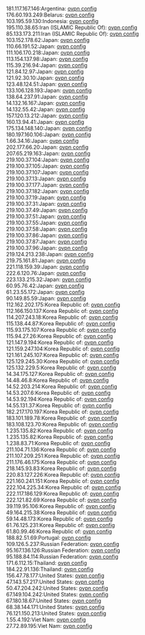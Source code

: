 181.117.167.146:Argentina: [ovpn config](vpn/181_117_167_146.ovpn)  
176.60.193.249:Belarus: [ovpn config](vpn/176_60_193_249.ovpn)  
103.195.59.130:Indonesia: [ovpn config](vpn/103_195_59_130.ovpn)  
195.110.38.65:Iran (ISLAMIC Republic Of): [ovpn config](vpn/195_110_38_65.ovpn)  
85.133.173.211:Iran (ISLAMIC Republic Of): [ovpn config](vpn/85_133_173_211.ovpn)  
103.152.178.62:Japan: [ovpn config](vpn/103_152_178_62.ovpn)  
110.66.191.52:Japan: [ovpn config](vpn/110_66_191_52.ovpn)  
111.106.170.218:Japan: [ovpn config](vpn/111_106_170_218.ovpn)  
113.154.137.98:Japan: [ovpn config](vpn/113_154_137_98.ovpn)  
115.39.216.94:Japan: [ovpn config](vpn/115_39_216_94.ovpn)  
121.84.12.97:Japan: [ovpn config](vpn/121_84_12_97.ovpn)  
121.92.30.10:Japan: [ovpn config](vpn/121_92_30_10.ovpn)  
123.48.124.51:Japan: [ovpn config](vpn/123_48_124_51.ovpn)  
133.106.128.193:Japan: [ovpn config](vpn/133_106_128_193.ovpn)  
138.64.237.91:Japan: [ovpn config](vpn/138_64_237_91.ovpn)  
14.132.16.167:Japan: [ovpn config](vpn/14_132_16_167.ovpn)  
14.132.55.42:Japan: [ovpn config](vpn/14_132_55_42.ovpn)  
157.120.13.212:Japan: [ovpn config](vpn/157_120_13_212.ovpn)  
160.13.94.41:Japan: [ovpn config](vpn/160_13_94_41.ovpn)  
175.134.148.140:Japan: [ovpn config](vpn/175_134_148_140.ovpn)  
180.197.160.106:Japan: [ovpn config](vpn/180_197_160_106.ovpn)  
1.66.34.16:Japan: [ovpn config](vpn/1_66_34_16.ovpn)  
202.177.66.20:Japan: [ovpn config](vpn/202_177_66_20.ovpn)  
207.65.219.163:Japan: [ovpn config](vpn/207_65_219_163.ovpn)  
219.100.37.104:Japan: [ovpn config](vpn/219_100_37_104.ovpn)  
219.100.37.105:Japan: [ovpn config](vpn/219_100_37_105.ovpn)  
219.100.37.107:Japan: [ovpn config](vpn/219_100_37_107.ovpn)  
219.100.37.13:Japan: [ovpn config](vpn/219_100_37_13.ovpn)  
219.100.37.177:Japan: [ovpn config](vpn/219_100_37_177.ovpn)  
219.100.37.182:Japan: [ovpn config](vpn/219_100_37_182.ovpn)  
219.100.37.19:Japan: [ovpn config](vpn/219_100_37_19.ovpn)  
219.100.37.31:Japan: [ovpn config](vpn/219_100_37_31.ovpn)  
219.100.37.49:Japan: [ovpn config](vpn/219_100_37_49.ovpn)  
219.100.37.51:Japan: [ovpn config](vpn/219_100_37_51.ovpn)  
219.100.37.55:Japan: [ovpn config](vpn/219_100_37_55.ovpn)  
219.100.37.58:Japan: [ovpn config](vpn/219_100_37_58.ovpn)  
219.100.37.86:Japan: [ovpn config](vpn/219_100_37_86.ovpn)  
219.100.37.87:Japan: [ovpn config](vpn/219_100_37_87.ovpn)  
219.100.37.96:Japan: [ovpn config](vpn/219_100_37_96.ovpn)  
219.124.213.238:Japan: [ovpn config](vpn/219_124_213_238.ovpn)  
219.75.161.81:Japan: [ovpn config](vpn/219_75_161_81.ovpn)  
221.118.159.39:Japan: [ovpn config](vpn/221_118_159_39.ovpn)  
222.6.120.76:Japan: [ovpn config](vpn/222_6_120_76.ovpn)  
223.133.215.32:Japan: [ovpn config](vpn/223_133_215_32.ovpn)  
60.95.76.42:Japan: [ovpn config](vpn/60_95_76_42.ovpn)  
61.23.55.172:Japan: [ovpn config](vpn/61_23_55_172.ovpn)  
90.149.85.59:Japan: [ovpn config](vpn/90_149_85_59.ovpn)  
112.162.202.175:Korea Republic of: [ovpn config](vpn/112_162_202_175.ovpn)  
112.166.150.137:Korea Republic of: [ovpn config](vpn/112_166_150_137.ovpn)  
114.207.243.18:Korea Republic of: [ovpn config](vpn/114_207_243_18.ovpn)  
115.138.44.87:Korea Republic of: [ovpn config](vpn/115_138_44_87.ovpn)  
115.93.175.107:Korea Republic of: [ovpn config](vpn/115_93_175_107.ovpn)  
115.94.27.26:Korea Republic of: [ovpn config](vpn/115_94_27_26.ovpn)  
121.147.9.194:Korea Republic of: [ovpn config](vpn/121_147_9_194.ovpn)  
121.159.247.104:Korea Republic of: [ovpn config](vpn/121_159_247_104.ovpn)  
121.161.245.107:Korea Republic of: [ovpn config](vpn/121_161_245_107.ovpn)  
125.129.245.30:Korea Republic of: [ovpn config](vpn/125_129_245_30.ovpn)  
125.132.229.5:Korea Republic of: [ovpn config](vpn/125_132_229_5.ovpn)  
14.34.175.127:Korea Republic of: [ovpn config](vpn/14_34_175_127.ovpn)  
14.48.46.8:Korea Republic of: [ovpn config](vpn/14_48_46_8.ovpn)  
14.52.203.214:Korea Republic of: [ovpn config](vpn/14_52_203_214.ovpn)  
14.53.207.6:Korea Republic of: [ovpn config](vpn/14_53_207_6.ovpn)  
14.53.92.194:Korea Republic of: [ovpn config](vpn/14_53_92_194.ovpn)  
14.55.131.37:Korea Republic of: [ovpn config](vpn/14_55_131_37.ovpn)  
182.217.170.197:Korea Republic of: [ovpn config](vpn/182_217_170_197.ovpn)  
183.101.189.78:Korea Republic of: [ovpn config](vpn/183_101_189_78.ovpn)  
183.108.123.70:Korea Republic of: [ovpn config](vpn/183_108_123_70.ovpn)  
1.235.135.82:Korea Republic of: [ovpn config](vpn/1_235_135_82.ovpn)  
1.235.135.82:Korea Republic of: [ovpn config](vpn/1_235_135_82.ovpn)  
1.238.83.71:Korea Republic of: [ovpn config](vpn/1_238_83_71.ovpn)  
211.104.71.136:Korea Republic of: [ovpn config](vpn/211_104_71_136.ovpn)  
211.107.209.251:Korea Republic of: [ovpn config](vpn/211_107_209_251.ovpn)  
211.176.46.175:Korea Republic of: [ovpn config](vpn/211_176_46_175.ovpn)  
218.145.93.83:Korea Republic of: [ovpn config](vpn/218_145_93_83.ovpn)  
220.83.127.226:Korea Republic of: [ovpn config](vpn/220_83_127_226.ovpn)  
221.160.241.151:Korea Republic of: [ovpn config](vpn/221_160_241_151.ovpn)  
222.104.225.34:Korea Republic of: [ovpn config](vpn/222_104_225_34.ovpn)  
222.117.186.129:Korea Republic of: [ovpn config](vpn/222_117_186_129.ovpn)  
222.121.82.69:Korea Republic of: [ovpn config](vpn/222_121_82_69.ovpn)  
39.119.95.106:Korea Republic of: [ovpn config](vpn/39_119_95_106.ovpn)  
49.164.215.38:Korea Republic of: [ovpn config](vpn/49_164_215_38.ovpn)  
59.14.48.173:Korea Republic of: [ovpn config](vpn/59_14_48_173.ovpn)  
61.76.125.231:Korea Republic of: [ovpn config](vpn/61_76_125_231.ovpn)  
61.80.99.46:Korea Republic of: [ovpn config](vpn/61_80_99_46.ovpn)  
188.82.51.69:Portugal: [ovpn config](vpn/188_82_51_69.ovpn)  
109.126.5.237:Russian Federation: [ovpn config](vpn/109_126_5_237.ovpn)  
95.167.136.126:Russian Federation: [ovpn config](vpn/95_167_136_126.ovpn)  
95.188.84.114:Russian Federation: [ovpn config](vpn/95_188_84_114.ovpn)  
171.6.112.15:Thailand: [ovpn config](vpn/171_6_112_15.ovpn)  
184.22.91.136:Thailand: [ovpn config](vpn/184_22_91_136.ovpn)  
156.47.78.177:United States: [ovpn config](vpn/156_47_78_177.ovpn)  
47.143.57.217:United States: [ovpn config](vpn/47_143_57_217.ovpn)  
50.47.204.242:United States: [ovpn config](vpn/50_47_204_242.ovpn)  
67.149.104.242:United States: [ovpn config](vpn/67_149_104_242.ovpn)  
67.180.18.67:United States: [ovpn config](vpn/67_180_18_67.ovpn)  
68.38.144.171:United States: [ovpn config](vpn/68_38_144_171.ovpn)  
76.121.150.213:United States: [ovpn config](vpn/76_121_150_213.ovpn)  
1.55.4.192:Viet Nam: [ovpn config](vpn/1_55_4_192.ovpn)  
27.72.89.195:Viet Nam: [ovpn config](vpn/27_72_89_195.ovpn)  
